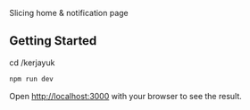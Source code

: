 Slicing home & notification page

## Getting Started

cd /kerjayuk

```bash
npm run dev
```

Open [http://localhost:3000](http://localhost:3000) with your browser to see the result.
